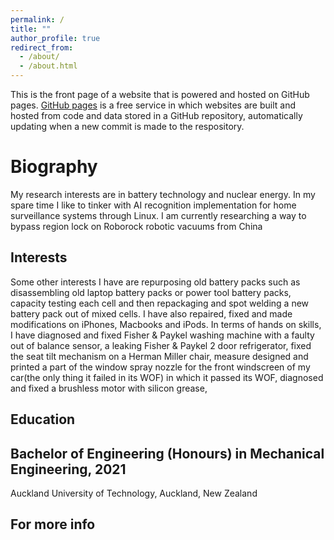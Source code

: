 ```yaml
---
permalink: /
title: ""
author_profile: true
redirect_from: 
  - /about/
  - /about.html
---
```

<script src="https://unpkg.com/typed.js@2.1.0/dist/typed.umd.js"></script>

  <!-- Element to contain animated typing -->
  <span id="element"></span>

  <!-- Load library from the CDN -->
  <script src="https://unpkg.com/typed.js@2.1.0/dist/typed.umd.js"></script>

  <!-- Setup and start animation! -->
  <script>
    var typed = new Typed('#element', {
      strings: ['', '<strong>Tanner&apos;s website is still under construction...Please wait - attempting to reestablish</strong>'],
      typeSpeed: 80, loop: true, loopCount: Infinity
    });
  </script>

This is the front page of a website that is powered and hosted on GitHub pages. [GitHub pages](https://pages.github.com) is a free service in which websites are built and hosted from code and data stored in a GitHub repository, automatically updating when a new commit is made to the respository. 

Biography
======
My research interests are in battery technology and nuclear energy. In my spare time I like to tinker with AI recognition implementation for home surveillance systems through Linux. I am currently researching a way to bypass region lock on Roborock robotic vacuums from China


Interests
------
Some other interests I have are repurposing old battery packs such as disassembling old laptop battery packs or power tool battery packs, capacity testing each cell and then repackaging and spot welding a new battery pack out of mixed cells. I have also repaired, fixed and made modifications on iPhones, Macbooks and iPods. In terms of hands on skills, I have diagnosed and fixed Fisher & Paykel washing machine with a faulty out of balance sensor, a leaking Fisher & Paykel 2 door refrigerator, fixed the seat tilt mechanism on a Herman Miller chair, measure designed and printed a part of the window spray nozzle for the front windscreen of my car(the only thing it failed in its WOF) in which it passed its WOF, diagnosed and fixed a brushless motor with silicon grease,  

Education
------
Bachelor of Engineering (Honours) in Mechanical Engineering, 2021
------
Auckland University of Technology, Auckland, New Zealand



For more info
------

